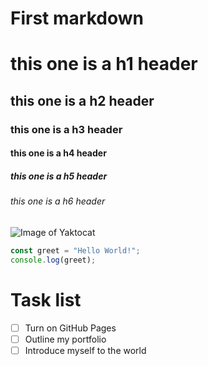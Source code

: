 # First markdown

# this one is a h1 header
## this one is a h2 header
### this one is a h3 header
#### this one is a h4 header
##### this one is a h5 header
###### this one is a h6 header

![Image of Yaktocat](https://octodex.github.com/images/yaktocat.png)

``` javascript
const greet = "Hello World!";
console.log(greet);
```
# Task list

- [ ] Turn on GitHub Pages
- [ ] Outline my portfolio
- [ ] Introduce myself to the world
